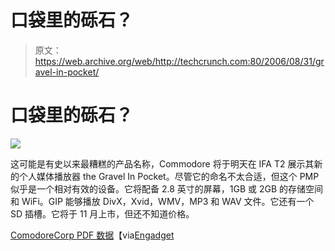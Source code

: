 # 口袋里的砾石？

> 原文：<https://web.archive.org/web/http://techcrunch.com:80/2006/08/31/gravel-in-pocket/>

# 口袋里的砾石？

![](img/09fe57fe1d9f36d3ac82576ce2c19a00.png)

这可能是有史以来最糟糕的产品名称，Commodore 将于明天在 IFA T2 展示其新的个人媒体播放器 the Gravel In Pocket。尽管它的命名不太合适，但这个 PMP 似乎是一个相对有效的设备。它将配备 2.8 英寸的屏幕，1GB 或 2GB 的存储空间和 WiFi。GIP 能够播放 DivX，Xvid，WMV，MP3 和 WAV 文件。它还有一个 SD 插槽。它将于 11 月上市，但还不知道价格。

[ComodoreCorp PDF 数据](https://web.archive.org/web/20130627213822/http://www.commodorecorp.com/repository/document/49.pdf)【via[Engadget](https://web.archive.org/web/20130627213822/http://www.engadget.com/2006/08/31/commodore-announces-gravel-in-pocket-device/)
